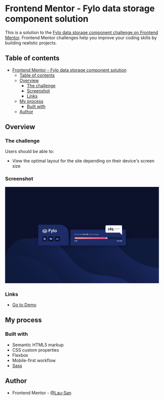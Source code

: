 # Frontend Mentor - Fylo data storage component solution

This is a solution to the [Fylo data storage component challenge on Frontend Mentor](https://www.frontendmentor.io/challenges/fylo-data-storage-component-1dZPRbV5n). Frontend Mentor challenges help you improve your coding skills by building realistic projects.

## Table of contents

- [Frontend Mentor - Fylo data storage component solution](#frontend-mentor---fylo-data-storage-component-solution)
  - [Table of contents](#table-of-contents)
  - [Overview](#overview)
    - [The challenge](#the-challenge)
    - [Screenshot](#screenshot)
    - [Links](#links)
  - [My process](#my-process)
    - [Built with](#built-with)
  - [Author](#author)

## Overview

### The challenge

Users should be able to:

-   View the optimal layout for the site depending on their device's screen size

### Screenshot

![](./screenshot.png)

### Links

<!-- TODO Update this -->

<!-- TODO Add Solution URL -->
<!-- - [See solution in Frontend Mentor](https://your-solution-url.com) -->
- [Go to Demo](https://lau-san.github.io/fm-fylo-data-storage-component/)

## My process

### Built with

-   Semantic HTML5 markup
-   CSS custom properties
-   Flexbox
-   Mobile-first workflow
-   [Sass](https://sass-lang.com)

## Author

-   Frontend Mentor - [@Lau-San](https://www.frontendmentor.io/profile/Lau-San)
